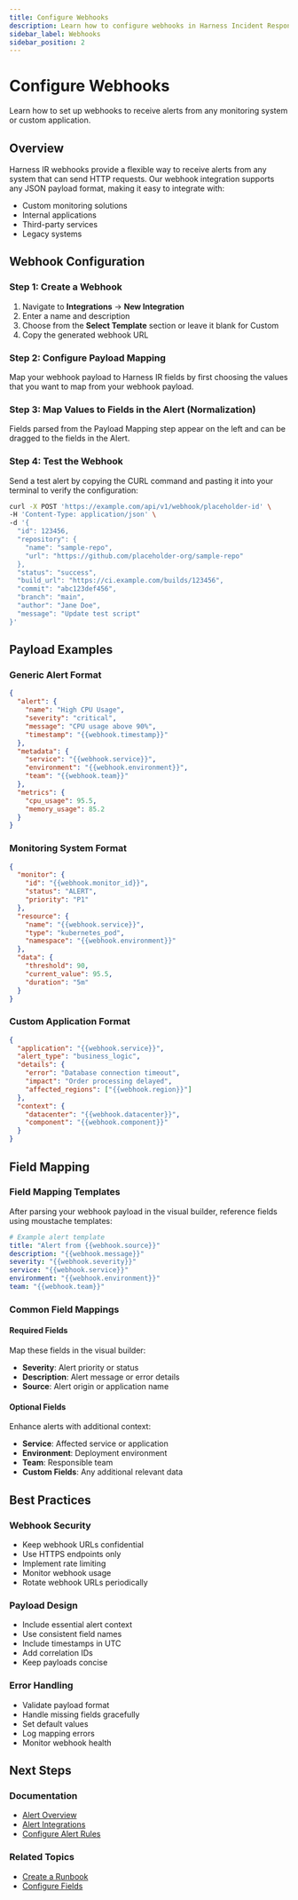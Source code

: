```yaml
---
title: Configure Webhooks
description: Learn how to configure webhooks in Harness Incident Response to receive alerts from any monitoring system or custom application.
sidebar_label: Webhooks
sidebar_position: 2
---
```


# Configure Webhooks

Learn how to set up webhooks to receive alerts from any monitoring system or custom application.

## Overview

Harness IR webhooks provide a flexible way to receive alerts from any system that can send HTTP requests. Our webhook integration supports any JSON payload format, making it easy to integrate with:
- Custom monitoring solutions
- Internal applications
- Third-party services
- Legacy systems

## Webhook Configuration

### Step 1: Create a Webhook
1. Navigate to **Integrations** → **New Integration**
2. Enter a name and description
3. Choose from the **Select Template** section or leave it blank for Custom
4. Copy the generated webhook URL

### Step 2: Configure Payload Mapping
Map your webhook payload to Harness IR fields by first choosing the values that you want to map from your webhook payload.

### Step 3: Map Values to Fields in the Alert (Normalization)
Fields parsed from the Payload Mapping step appear on the left and can be dragged to the fields in the Alert.

### Step 4: Test the Webhook
Send a test alert by copying the CURL command and pasting it into your terminal to verify the configuration:

```bash
curl -X POST 'https://example.com/api/v1/webhook/placeholder-id' \
-H 'Content-Type: application/json' \
-d '{
  "id": 123456,
  "repository": {
    "name": "sample-repo",
    "url": "https://github.com/placeholder-org/sample-repo"
  },
  "status": "success",
  "build_url": "https://ci.example.com/builds/123456",
  "commit": "abc123def456",
  "branch": "main",
  "author": "Jane Doe",
  "message": "Update test script"
}'
```

## Payload Examples

### Generic Alert Format
```json
{
  "alert": {
    "name": "High CPU Usage",
    "severity": "critical",
    "message": "CPU usage above 90%",
    "timestamp": "{{webhook.timestamp}}"
  },
  "metadata": {
    "service": "{{webhook.service}}",
    "environment": "{{webhook.environment}}",
    "team": "{{webhook.team}}"
  },
  "metrics": {
    "cpu_usage": 95.5,
    "memory_usage": 85.2
  }
}
```

### Monitoring System Format
```json
{
  "monitor": {
    "id": "{{webhook.monitor_id}}",
    "status": "ALERT",
    "priority": "P1"
  },
  "resource": {
    "name": "{{webhook.service}}",
    "type": "kubernetes_pod",
    "namespace": "{{webhook.environment}}"
  },
  "data": {
    "threshold": 90,
    "current_value": 95.5,
    "duration": "5m"
  }
}
```

### Custom Application Format
```json
{
  "application": "{{webhook.service}}",
  "alert_type": "business_logic",
  "details": {
    "error": "Database connection timeout",
    "impact": "Order processing delayed",
    "affected_regions": ["{{webhook.region}}"]
  },
  "context": {
    "datacenter": "{{webhook.datacenter}}",
    "component": "{{webhook.component}}"
  }
}
```

## Field Mapping

### Field Mapping Templates
After parsing your webhook payload in the visual builder, reference fields using moustache templates:

```yaml
# Example alert template
title: "Alert from {{webhook.source}}"
description: "{{webhook.message}}"
severity: "{{webhook.severity}}"
service: "{{webhook.service}}"
environment: "{{webhook.environment}}"
team: "{{webhook.team}}"
```

### Common Field Mappings

#### Required Fields
Map these fields in the visual builder:
- **Severity**: Alert priority or status
- **Description**: Alert message or error details
- **Source**: Alert origin or application name

#### Optional Fields
Enhance alerts with additional context:
- **Service**: Affected service or application
- **Environment**: Deployment environment
- **Team**: Responsible team
- **Custom Fields**: Any additional relevant data

## Best Practices

### Webhook Security
- Keep webhook URLs confidential
- Use HTTPS endpoints only
- Implement rate limiting
- Monitor webhook usage
- Rotate webhook URLs periodically

### Payload Design
- Include essential alert context
- Use consistent field names
- Include timestamps in UTC
- Add correlation IDs
- Keep payloads concise

### Error Handling
- Validate payload format
- Handle missing fields gracefully
- Set default values
- Log mapping errors
- Monitor webhook health

## Next Steps

### Documentation
- [Alert Overview](./alerts.md)
- [Alert Integrations](./integrations.md)
- [Configure Alert Rules](./alert-rules.md)

### Related Topics
- [Create a Runbook](../runbooks/create-runbook.md)
- [Configure Fields](../runbooks/configure-incident-fields.md)
